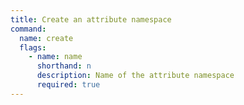 ```yaml
---
title: Create an attribute namespace
command:
  name: create
  flags:
    - name: name
      shorthand: n
      description: Name of the attribute namespace
      required: true
---
```

